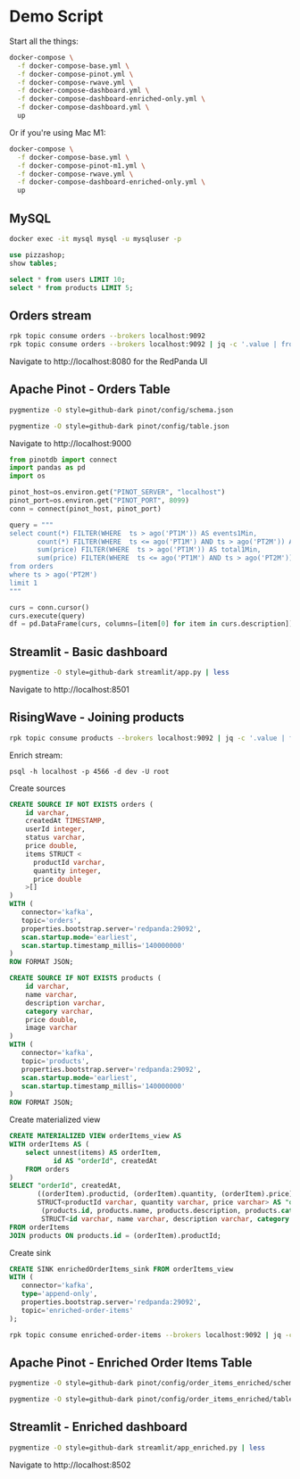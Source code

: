 # Demo Script

Start all the things:

```bash
docker-compose \
  -f docker-compose-base.yml \
  -f docker-compose-pinot.yml \
  -f docker-compose-rwave.yml \
  -f docker-compose-dashboard.yml \
  -f docker-compose-dashboard-enriched-only.yml \
  -f docker-compose-dashboard.yml \
  up
```

Or if you're using Mac M1:

```bash
docker-compose \
  -f docker-compose-base.yml \
  -f docker-compose-pinot-m1.yml \
  -f docker-compose-rwave.yml \
  -f docker-compose-dashboard-enriched-only.yml \
  up
```

## MySQL

```bash
docker exec -it mysql mysql -u mysqluser -p
```

```sql
use pizzashop;
show tables;
```

```sql
select * from users LIMIT 10;
select * from products LIMIT 5;
```

## Orders stream

```bash
rpk topic consume orders --brokers localhost:9092
rpk topic consume orders --brokers localhost:9092 | jq -c '.value | fromjson'
```

Navigate to http://localhost:8080 for the RedPanda UI

## Apache Pinot - Orders Table

```bash
pygmentize -O style=github-dark pinot/config/schema.json
```

```bash
pygmentize -O style=github-dark pinot/config/table.json
```

Navigate to http://localhost:9000

```python
from pinotdb import connect
import pandas as pd
import os

pinot_host=os.environ.get("PINOT_SERVER", "localhost")
pinot_port=os.environ.get("PINOT_PORT", 8099)
conn = connect(pinot_host, pinot_port)

query = """
select count(*) FILTER(WHERE  ts > ago('PT1M')) AS events1Min,
       count(*) FILTER(WHERE  ts <= ago('PT1M') AND ts > ago('PT2M')) AS events1Min2Min,
       sum(price) FILTER(WHERE  ts > ago('PT1M')) AS total1Min,
       sum(price) FILTER(WHERE  ts <= ago('PT1M') AND ts > ago('PT2M')) AS total1Min2Min
from orders 
where ts > ago('PT2M')
limit 1
"""

curs = conn.cursor()
curs.execute(query)
df = pd.DataFrame(curs, columns=[item[0] for item in curs.description])
```

## Streamlit - Basic dashboard

```bash
pygmentize -O style=github-dark streamlit/app.py | less
```

Navigate to http://localhost:8501


## RisingWave - Joining products

```bash
rpk topic consume products --brokers localhost:9092 | jq -c '.value | fromjson'
```

Enrich stream:

```
psql -h localhost -p 4566 -d dev -U root
```

Create sources

```sql
CREATE SOURCE IF NOT EXISTS orders (
    id varchar,
    createdAt TIMESTAMP,
    userId integer,
    status varchar,
    price double,
    items STRUCT <
      productId varchar,
      quantity integer,
      price double
    >[]
)
WITH (
   connector='kafka',
   topic='orders',
   properties.bootstrap.server='redpanda:29092',
   scan.startup.mode='earliest',
   scan.startup.timestamp_millis='140000000'
)
ROW FORMAT JSON;

CREATE SOURCE IF NOT EXISTS products (
    id varchar,
    name varchar,
    description varchar,
    category varchar,
    price double,
    image varchar
)
WITH (
   connector='kafka',
   topic='products',
   properties.bootstrap.server='redpanda:29092',
   scan.startup.mode='earliest',
   scan.startup.timestamp_millis='140000000'
)
ROW FORMAT JSON;
```

Create materialized view

```sql
CREATE MATERIALIZED VIEW orderItems_view AS
WITH orderItems AS (
    select unnest(items) AS orderItem, 
           id AS "orderId", createdAt           
    FROM orders
)
SELECT "orderId", createdAt,
       ((orderItem).productid, (orderItem).quantity, (orderItem).price)::
       STRUCT<productId varchar, quantity varchar, price varchar> AS "orderItem",
        (products.id, products.name, products.description, products.category, products.image, products.price)::
        STRUCT<id varchar, name varchar, description varchar, category varchar, image varchar, price varchar> AS product
FROM orderItems
JOIN products ON products.id = (orderItem).productId;
```

Create sink

```sql
CREATE SINK enrichedOrderItems_sink FROM orderItems_view 
WITH (
   connector='kafka',
   type='append-only',
   properties.bootstrap.server='redpanda:29092',
   topic='enriched-order-items'
);
```

```bash
rpk topic consume enriched-order-items --brokers localhost:9092 | jq -c '.value | fromjson'
```

## Apache Pinot - Enriched Order Items Table


```bash
pygmentize -O style=github-dark pinot/config/order_items_enriched/schema.json | less
```

```bash
pygmentize -O style=github-dark pinot/config/order_items_enriched/table.json | less
```

## Streamlit - Enriched dashboard

```bash
pygmentize -O style=github-dark streamlit/app_enriched.py | less
```

Navigate to http://localhost:8502
